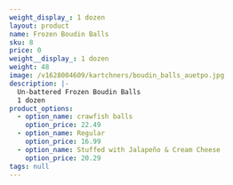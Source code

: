 ```yaml
---
weight_display_: 1 dozen
layout: product
name: Frozen Boudin Balls
sku: 8
price: 0
weight__display_: 1 dozen
weight: 48
image: /v1628004609/kartchners/boudin_balls_auetpo.jpg
description: |-
  Un-battered Frozen Boudin Balls
  1 dozen
product_options:
  - option_name: crawfish balls
    option_price: 22.49
  - option_name: Regular
    option_price: 16.99
  - option_name: Stuffed with Jalapeño & Cream Cheese
    option_price: 20.29
tags: null
---
```

